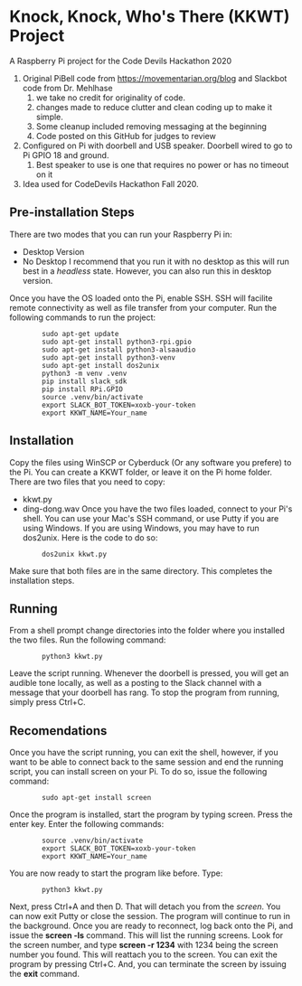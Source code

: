 # Knock, Knock, Who's There (KKWT) Project
A Raspberry Pi project for the Code Devils Hackathon 2020

1. Original PiBell code from https://movementarian.org/blog and Slackbot code from Dr. Mehlhase
    1. we take no credit for originality of code.
    1. changes made to reduce clutter and clean coding up to make it simple.
    1. Some cleanup included removing messaging at the beginning
    1. Code posted on this GitHub for judges to review
1. Configured on Pi with doorbell and USB speaker. Doorbell wired to go to Pi GPIO 18 and ground. 
    1. Best speaker to use is one that requires no power or has no timeout on it
1. Idea used for CodeDevils Hackathon Fall 2020.

## Pre-installation Steps
There are two modes that you can run your Raspberry Pi in:
- Desktop Version
- No Desktop
I recommend that you run it with no desktop as this will run best in a *headless* state. However, you can also run this in desktop version.

Once you have the OS loaded onto the Pi, enable SSH. SSH will facilite remote connectivity as well as file transfer from your computer. Run the following commands to run the project:
````
        sudo apt-get update
        sudo apt-get install python3-rpi.gpio
        sudo apt-get install python3-alsaaudio
        sudo apt-get install python3-venv
        sudo apt-get install dos2unix
        python3 -m venv .venv
        pip install slack_sdk
        pip install RPi.GPIO
        source .venv/bin/activate
        export SLACK_BOT_TOKEN=xoxb-your-token
        export KKWT_NAME=Your_name
````

## Installation
Copy the files using WinSCP or Cyberduck (Or any software you prefere) to the Pi. You can create a KKWT folder, or leave it on the Pi home folder. There are two files that you need to copy:
* kkwt.py
* ding-dong.wav
Once you have the two files loaded, connect to your Pi's shell. You can use your Mac's SSH command, or use Putty if you are using Windows. If you are using Windows, you may have to run dos2unix. Here is the code to do so:
````
        dos2unix kkwt.py
````
Make sure that both files are in the same directory. This completes the installation steps.

## Running
From a shell prompt change directories into the folder where you installed the two files. Run the following command:
````
        python3 kkwt.py
````
Leave the script running. Whenever the doorbell is pressed, you will get an audible tone locally, as well as a posting to the Slack channel with a message that your doorbell has rang. To stop the program from running, simply press Ctrl+C.

## Recomendations
Once you have the script running, you can exit the shell, however, if you want to be able to connect back to the same session and end the running script, you can install screen on your Pi. To do so, issue the following command:
````
        sudo apt-get install screen
````
Once the program is installed, start the program by typing screen. Press the enter key. Enter the following commands:
````
        source .venv/bin/activate
        export SLACK_BOT_TOKEN=xoxb-your-token
        export KKWT_NAME=Your_name
````
You are now ready to start the program like before. Type:
````
        python3 kkwt.py
````
Next, press Ctrl+A and then D. That will detach you from the *screen*. You can now exit Putty or close the session. The program will continue to run in the background. Once you are ready to reconnect, log back onto the Pi, and issue the **screen -ls** command. This will list the running screens. Look for the screen number, and type **screen -r 1234** with 1234 being the screen number you found. This will reattach you to the screen. You can exit the program by pressing Ctrl+C. And, you can terminate the screen by issuing the **exit** command.